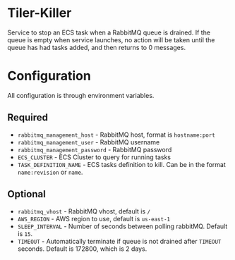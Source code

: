 # Tiler-Killer

Service to stop an ECS task when a RabbitMQ queue is drained. If the queue is empty when service launches, no action will be taken until the queue has had tasks added, and then returns to 0 messages.

# Configuration

All configuration is through environment variables.

## Required

- `rabbitmq_management_host` - RabbitMQ host, format is `hostname:port`
- `rabbitmq_management_user` - RabbitMQ username
- `rabbitmq_management_password` - RabbitMQ password
- `ECS_CLUSTER` - ECS Cluster to query for running tasks
- `TASK_DEFINITION_NAME` - ECS tasks definition to kill. Can be in the format `name:revision` or `name`.

## Optional

- `rabbitmq_vhost` - RabbitMQ vhost, default is `/`
- `AWS_REGION` - AWS region to use, default is `us-east-1`
- `SLEEP_INTERVAL` - Number of seconds between polling rabbitMQ. Default is `15`.
- `TIMEOUT` - Automatically terminate if queue is not drained after `TIMEOUT` seconds. Default is 172800, which is 2 days.

